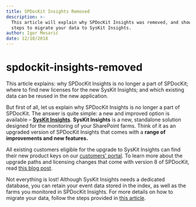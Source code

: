 ```yaml
---
title: SPDocKit Insights Removed
description: >-
  This article will explain why SPDocKit Insights was removed, and show you the
  steps to migrate your data to SysKit Insights.
author: Igor Mesarić
date: 12/10/2018
---
```


# spdockit-insights-removed

This article explains: why SPDocKit Insights is no longer a part of SPDocKit; where to find new licenses for the new SysKit Insights; and which existing data can be reused in the new application.

But first of all, let us explain why SPDocKit Insights is no longer a part of SPDocKit. The answer is quite simple: a new and improved option is available – [**SysKit Insights**](https://www.syskit.com/products/insights/). **SysKit Insights** is a new, standalone solution designed for the monitoring of your SharePoint farms. Think of it as an upgraded version of SPDocKit Insights that comes with a **range of improvements and new features.**

All existing customers eligible for the upgrade to SysKit Insights can find their new product keys on our [customers' portal](https://my.syskit.com). To learn more about the upgrade paths and licensing changes that come with version 8 of SPDocKit, read [this blog post](https://blog.syskit.com/spdockit-v8-licensing-changes).

Not everything is lost! Although SysKit Insights needs a dedicated database, you can retain your event data stored in the index, as well as the farms you monitored in SPDocKit Insights. For more details on how to migrate your data, follow the steps provided in [this article](spdockit-insights-removed.md#internal/faq/spdockit-insights-migration).

